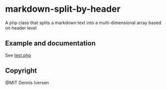 # markdown-split-by-header

A php class that splits a markdown text into a multi-dimensional array based on header level

## Example and documentation

See [test.php](test.php)

## Copyright

@MIT Dennis Iversen
